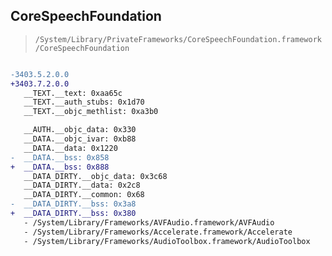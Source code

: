 ## CoreSpeechFoundation

> `/System/Library/PrivateFrameworks/CoreSpeechFoundation.framework/CoreSpeechFoundation`

```diff

-3403.5.2.0.0
+3403.7.2.0.0
   __TEXT.__text: 0xaa65c
   __TEXT.__auth_stubs: 0x1d70
   __TEXT.__objc_methlist: 0xa3b0

   __AUTH.__objc_data: 0x330
   __DATA.__objc_ivar: 0xb88
   __DATA.__data: 0x1220
-  __DATA.__bss: 0x858
+  __DATA.__bss: 0x888
   __DATA_DIRTY.__objc_data: 0x3c68
   __DATA_DIRTY.__data: 0x2c8
   __DATA_DIRTY.__common: 0x68
-  __DATA_DIRTY.__bss: 0x3a8
+  __DATA_DIRTY.__bss: 0x380
   - /System/Library/Frameworks/AVFAudio.framework/AVFAudio
   - /System/Library/Frameworks/Accelerate.framework/Accelerate
   - /System/Library/Frameworks/AudioToolbox.framework/AudioToolbox

```

